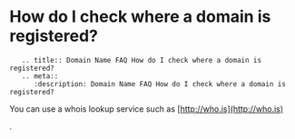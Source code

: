 # How do I check where a domain is registered?

```eval_rst
   .. title:: Domain Name FAQ How do I check where a domain is registered?
   .. meta::
      :description: Domain Name FAQ How do I check where a domain is registered?
```


You can use a whois lookup service such as [http://who.is](http://who.is)


.

